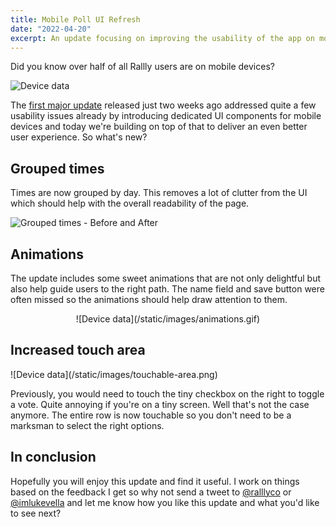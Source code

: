 ```yaml
---
title: Mobile Poll UI Refresh
date: "2022-04-20"
excerpt: An update focusing on improving the usability of the app on mobile devices.
---
```


Did you know over half of all Rallly users are on mobile devices?

![Device data](/static/images/device-data.png)

The [first major update](/blog/new-version-announcment) released just two weeks ago addressed quite a few usability
issues already by introducing dedicated UI components for mobile devices and
today we're building on top of that to deliver an even better user experience. So what's new?

## Grouped times

Times are now grouped by day.
This removes a lot of clutter from the UI which should help with the overall readability of the page.

![Grouped times - Before and After](/static/images/grouped-times.png)

## Animations

The update includes some sweet animations that are not only delightful but also help guide users
to the right path.
The name field and save button were often missed so the animations should help draw attention to them.

<p style="text-align:center">![Device data](/static/images/animations.gif)</p>

## Increased touch area

<div className="text-center">
  <div className="inline-block">
    ![Device data](/static/images/touchable-area.png)
  </div>
</div>

Previously, you would need to touch the tiny checkbox on the right to toggle a vote. Quite annoying if
you're on a tiny screen. Well that's not the case anymore. The entire row is now touchable so you don't
need to be a marksman to select the right options.

## In conclusion

Hopefully you will enjoy this update and find it useful.
I work on things based on the feedback I get so why not send a tweet to [@ralllyco](https://twitter.com/ralllyco) or [@imlukevella](https://twitter.com/imlukevella) and let me know how you like this update and what you'd like to see next?
